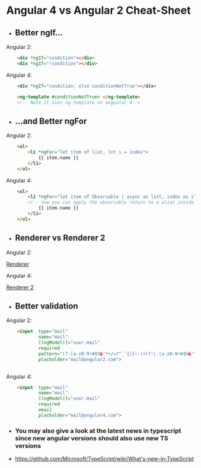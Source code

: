 # Angular 4 vs Angular 2 Cheat-Sheet

* ## Better ngIf...

Angular 2:
``` HTML
    <div *ngIf="condition"></div>
    <div *ngIf="!condition"></div>
```
Angular 4:
```HTML
    <div *ngIf="condition; else conditionNotTrue"></div>

    <ng-template #conditionNotTrue> </ng-template>
    <!-- Note it uses ng-template on angualar 4-->
```

* ## ...and Better ngFor 
Angular 2:
``` HTML
    <ul>
        <li *ngFor="let item of list, let i = index">
            {{ item.name }}
        </li>
    </ul>
```
Angular 4:
```HTML
    <ul>
        <li *ngFor="let item of Observable | async as list, index as i">
        <!-- now you can apply the observable return to a alias inside the ngFor-->
            {{ item.name }}
        </li>
    </ul>
```
* ## Renderer vs Renderer 2 
Angular 2:

[Renderer](https://angular.io/api/core/Renderer)

Angular 4:

[Renderer 2](https://angular.io/api/core/Renderer2)

* ## Better validation
Angular 2:
``` HTML
    <input  type="mail"
            name="mail"
            [(ngModel)]="user.mail"
            required
            pattern="(?:[a-z0-9!#$%&'*+/=?^_`{|}~-]+(?:\.[a-z0-9!#$%&'*+/=?^_`{|}~-]+)*|"(?:[\x01-\x08\x0b\x0c\x0e-\x1f\x21\x23-\x5b\x5d-\x7f]|\\[\x01-\x09\x0b\x0c\x0e-\x7f])*")@(?:(?:[a-z0-9](?:[a-z0-9-]*[a-z0-9])?\.)+[a-z0-9](?:[a-z0-9-]*[a-z0-9])?|\[(?:(?:25[0-5]|2[0-4][0-9]|[01]?[0-9][0-9]?)\.){3}(?:25[0-5]|2[0-4][0-9]|[01]?[0-9][0-9]?|[a-z0-9-]*[a-z0-9]:(?:[\x01-\x08\x0b\x0c\x0e-\x1f\x21-\x5a\x53-\x7f]|\\[\x01-\x09\x0b\x0c\x0e-\x7f])+)\])"
            placholder="mail@angular2.com">
    
```
Angular 4:
```HTML
    <input  type="mail"
            name="mail"
            [(ngModel)]="user.mail"
            required
            email
            placholder="mail@angular4.com">
```
* ### You may also give a look at the latest news in typescript since new angular versions should also use new TS versions
 - https://github.com/Microsoft/TypeScript/wiki/What's-new-in-TypeScript
 
